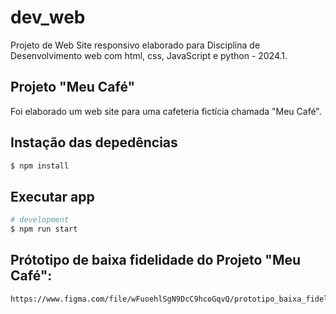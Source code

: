 # dev_web
Projeto de Web Site responsivo elaborado para Disciplina de Desenvolvimento web com html, css, JavaScript e python - 2024.1.

## Projeto "Meu Café" 
Foi elaborado um web site para uma cafeteria fictícia chamada "Meu Café".

## Instação das depedências

```bash
$ npm install
```

## Executar app

```bash
# development
$ npm run start
```

## Prótotipo de baixa fidelidade do Projeto "Meu Café":
```bash
https://www.figma.com/file/wFuoehlSgN9DcC9hcoGqvQ/prototipo_baixa_fidelidade_Meu-Cafe?type=whiteboard&t=5MzYNfVIaKAinT07-6
```